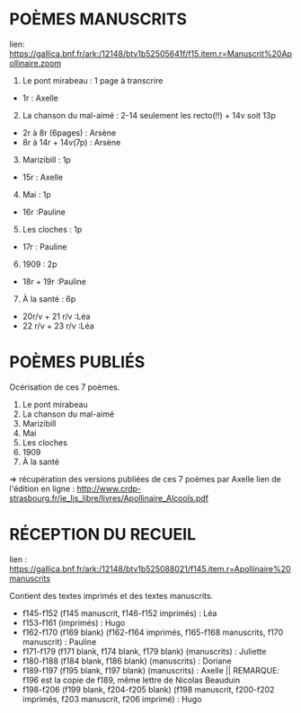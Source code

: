 # POÈMES MANUSCRITS
lien: https://gallica.bnf.fr/ark:/12148/btv1b52505641f/f15.item.r=Manuscrit%20Apollinaire.zoom
	 
1. Le pont mirabeau : 1 page à transcrire
  * 1r : Axelle
2. La chanson du mal-aimé : 2-14 seulement les recto(!!) + 14v soit 13p 
  * 2r à 8r (6pages) : Arsène
  * 8r à 14r + 14v(7p) : Arsène
3. Marizibill : 1p
  * 15r : Axelle
4. Mai : 1p
  * 16r :Pauline
5. Les cloches : 1p
  * 17r : Pauline
6. 1909 : 2p
  * 18r + 19r :Pauline
7. À la santé : 6p
  * 20r/v +  21 r/v :Léa
  * 22 r/v + 23 r/v :Léa

# POÈMES PUBLIÉS

Océrisation de ces 7 poèmes.
1. Le pont mirabeau
2. La chanson du mal-aimé 
3. Marizibill
4. Mai
5. Les cloches
6. 1909
7. À la santé


=> récupération des versions publiées de ces 7 poèmes par Axelle
lien de l'édition en ligne : http://www.crdp-strasbourg.fr/je_lis_libre/livres/Apollinaire_Alcools.pdf


# RÉCEPTION DU RECUEIL
lien : https://gallica.bnf.fr/ark:/12148/btv1b525088021/f145.item.r=Apollinaire%20manuscrits

Contient des textes imprimés et des textes manuscrits.
	
* f145-f152 (f145 manuscrit, f146-f152 imprimés) : Léa
* f153-f161 (imprimés) : Hugo
* f162-f170 (f169 blank) (f162-f164 imprimés, f165-f168 manuscrits, f170 manuscrit)  : Pauline
* f171-f179 (f171 blank, f174 blank, f179 blank) (manuscrits) : Juliette
* f180-f188 (f184 blank, f186 blank) (manuscrits) : Doriane 
* f189-f197 (f195 blank, f197 blank) (manuscrits) : Axelle  || REMARQUE: f196 est la copie de f189, même lettre de Nicolas Beauduin
* f198-f206 (f199 blank, f204-f205 blank) (f198 manuscrit, f200-f202 imprimés, f203 manuscrit, f206 imprimé) : Hugo
